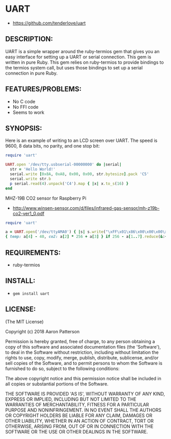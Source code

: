# UART

* https://github.com/tenderlove/uart

## DESCRIPTION:

UART is a simple wrapper around the ruby-termios gem that gives you an easy
interface for setting up a UART or serial connection.  This gem is written in
pure Ruby.  This gem relies on ruby-termios to provide bindings to the termios
system call, but uses those bindings to set up a serial connection in pure Ruby.

## FEATURES/PROBLEMS:

* No C code
* No FFI code
* Seems to work

## SYNOPSIS:

Here is an example of writing to an LCD screen over UART.  The speed is 9600,
8 data bits, no parity, and one stop bit:

```ruby
require 'uart'

UART.open '/dev/tty.usbserial-00000000' do |serial|
  str = 'Hello World!'
  serial.write [0x8A, 0xA8, 0x00, 0x00, str.bytesize].pack 'C5'
  serial.write str.b
  p serial.read(4).unpack('C4').map { |x| x.to_s(16) }
end
```

MHZ-19B CO2 sensor for Raspberry Pi
* http://www.winsen-sensor.com/d/files/infrared-gas-sensor/mh-z19b-co2-ver1_0.pdf
```ruby
require 'uart'

a = UART.open('/dev/ttyAMA0') { |s| s.write("\xFF\x01\x86\x00\x00\x00\x00\x00\x79"); s.read(9).unpack('C9')}
{ temp: a[4] - 40, co2: a[2] * 256 + a[3] } if 256 - a[1..7].reduce(&:+)%256 == a[8]
```

## REQUIREMENTS:

* ruby-termios

## INSTALL:

* `gem install uart`

## LICENSE:

(The MIT License)

Copyright (c) 2018 Aaron Patterson

Permission is hereby granted, free of charge, to any person obtaining
a copy of this software and associated documentation files (the
'Software'), to deal in the Software without restriction, including
without limitation the rights to use, copy, modify, merge, publish,
distribute, sublicense, and/or sell copies of the Software, and to
permit persons to whom the Software is furnished to do so, subject to
the following conditions:

The above copyright notice and this permission notice shall be
included in all copies or substantial portions of the Software.

THE SOFTWARE IS PROVIDED 'AS IS', WITHOUT WARRANTY OF ANY KIND,
EXPRESS OR IMPLIED, INCLUDING BUT NOT LIMITED TO THE WARRANTIES OF
MERCHANTABILITY, FITNESS FOR A PARTICULAR PURPOSE AND NONINFRINGEMENT.
IN NO EVENT SHALL THE AUTHORS OR COPYRIGHT HOLDERS BE LIABLE FOR ANY
CLAIM, DAMAGES OR OTHER LIABILITY, WHETHER IN AN ACTION OF CONTRACT,
TORT OR OTHERWISE, ARISING FROM, OUT OF OR IN CONNECTION WITH THE
SOFTWARE OR THE USE OR OTHER DEALINGS IN THE SOFTWARE.
